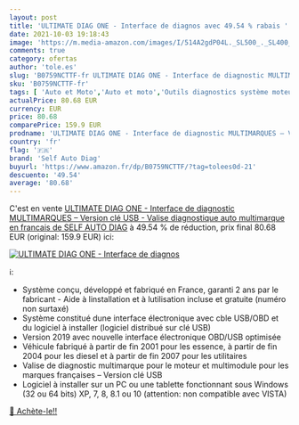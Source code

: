 ```yaml
---
layout: post
title: 'ULTIMATE DIAG ONE - Interface de diagnos avec 49.54 % rabais '
date: 2021-10-03 19:18:43
image: 'https://m.media-amazon.com/images/I/514A2gdP04L._SL500_._SL400_.jpg'
comments: true
category: ofertas
author: 'tole.es'
slug: 'B0759NCTTF-fr ULTIMATE DIAG ONE - Interface de diagnostic MULTIMARQUES –...'
sku: 'B0759NCTTF-fr'
tags: [ 'Auto et Moto','Auto et moto','Outils diagnostics système moteur OBD-II','Outils et dépannage','Outils moteur','self auto diag', ]
actualPrice: 80.68 EUR
currency: EUR
price: 80.68
comparePrice: 159.9 EUR
prodname: 'ULTIMATE DIAG ONE - Interface de diagnostic MULTIMARQUES – Version clé USB - Valise diagnostique auto multimarque en francais de SELF AUTO DIAG'
country: 'fr'
flag: '🇫🇷'
brand: 'Self Auto Diag'
buyurl: 'https://www.amazon.fr/dp/B0759NCTTF/?tag=tolees0d-21'
descuento: '49.54'
average: '80.68'
---
```


C'est en vente [ULTIMATE DIAG ONE - Interface de diagnostic MULTIMARQUES – Version clé USB - Valise diagnostique auto multimarque en francais de SELF AUTO DIAG](https://www.amazon.fr/dp/B0759NCTTF/?tag=tolees0d-21)  à  49.54 % de réduction, prix final  80.68 EUR (original: 159.9 EUR) ici:

[![ULTIMATE DIAG ONE - Interface de diagnos](https://m.media-amazon.com/images/I/514A2gdP04L._SL500_._SL400_.jpg)](https://www.amazon.fr/dp/B0759NCTTF/?tag=tolees0d-21)

ℹ️:

- Système conçu, développé et fabriqué en France, garanti 2 ans par le fabricant - Aide à linstallation et à lutilisation incluse et gratuite (numéro non surtaxé)
- Système constitué dune interface électronique avec cble USB/OBD et du logiciel à installer (logiciel distribué sur clé USB)
- Version 2019 avec nouvelle interface électronique OBD/USB optimisée
- Véhicule fabriqué à partir de fin 2001 pour les essence, à partir de fin 2004 pour les diesel et à partir de fin 2007 pour les utilitaires
- Valise de diagnostic multimarque pour le moteur et multimodule pour les marques françaises – Version clé USB
- Logiciel à installer sur un PC ou une tablette fonctionnant sous Windows (32 ou 64 bits) XP, 7, 8, 8.1 ou 10 (attention: non compatible avec VISTA)

[🛒 Achète-le!!](https://www.amazon.fr/dp/B0759NCTTF/?tag=tolees0d-21)
